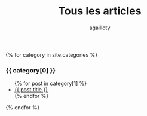 ﻿---
ayout: page
author: agailloty
menutitle: Site
title: Tous les articles
---
<body>
{% for category in site.categories %}
  <h3>{{ category[0] }}</h3>
  <ul>
    {% for post in category[1] %}
      <li><a href="{{ post.url/}}">{{ post.title }}</a></li>
    {% endfor %}
  </ul>
{% endfor %}
  </body>
